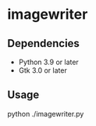 # imagewriter

## Dependencies
* Python 3.9 or later
* Gtk 3.0 or later

## Usage

python ./imagewriter.py
